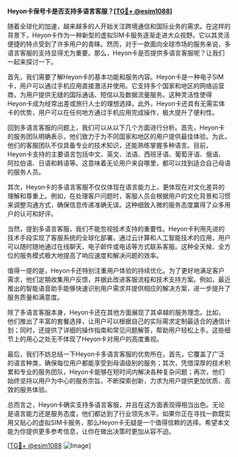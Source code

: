 **Heyon卡保号卡是否支持多语言客服？[[TG💪+ @esim1088](https://t.me/s/esim1088)]**

随着全球化的加速，越来越多的人开始关注跨境通信和国际业务的需求。在这样的背景下，Heyon卡作为一种新型的虚拟SIM卡服务逐渐走进大众视野。它以其灵活便捷的特点受到了许多用户的青睐。然而，对于一款面向全球市场的服务来说，多语言客服的支持显得尤为重要。那么，Heyon卡是否提供多语言客服呢？让我们一起来探讨一下。

首先，我们需要了解Heyon卡的基本功能和服务内容。Heyon卡是一种电子SIM卡，用户可以通过手机应用直接激活并使用。它支持多个国家和地区的网络运营商，为用户提供无缝的国际通话、短信以及数据流量服务。这种灵活性使得Heyon卡成为经常出差或旅行人士的理想选择。此外，Heyon卡还具有无需实体卡的优势，用户可以在任何地方通过手机应用完成操作，极大提升了便利性。

回到多语言客服的问题上，我们可以从以下几个方面进行分析。首先，Heyon卡的服务团队明确表示，他们致力于为不同国家和地区的用户提供最佳体验。为此，他们的客服团队不仅具备专业的技术知识，还能熟练掌握多种语言。目前，Heyon卡支持的主要语言包括中文、英文、法语、西班牙语、葡萄牙语、俄语、阿拉伯语、日语和韩语等。这意味着无论用户来自哪里，都可以找到适合自己母语的服务人员。

其次，Heyon卡的多语言客服不仅仅体现在语言能力上，更体现在对文化差异的理解和尊重上。例如，在处理客户问题时，客服人员会根据用户的文化背景和习惯来调整沟通方式，确保信息传递准确无误。这种细致入微的服务态度赢得了众多用户的认可和好评。

当然，提到多语言客服，我们不能忽视技术支持的重要性。Heyon卡利用先进的技术手段实现了客服系统的全球化部署。通过云计算和人工智能技术的应用，用户可以随时随地通过在线聊天、电子邮件或电话等方式联系客服。这种全天候、全方位的服务模式极大地提高了响应速度和解决问题的效率。

值得一提的是，Heyon卡还特别注重用户体验的持续优化。为了更好地满足客户需求，他们定期收集用户反馈，并据此改进客服流程和技术支持方案。例如，最近推出的智能语音助手能够快速识别用户需求并提供相应的解决方案，进一步提升了服务质量和满意度。

除了多语言客服本身，Heyon卡还在其他方面展现了其卓越的服务理念。比如，他们推出了丰富的套餐选择，让用户可以根据自己的实际需求定制最适合的通信计划；同时，还提供了详细的操作指南和常见问题解答，帮助用户轻松上手。这些细节上的用心之处无不体现了Heyon卡对用户的高度重视。

最后，我们不妨总结一下Heyon卡多语言客服的优势所在。首先，它覆盖了广泛的语言种类，确保每位用户都能享受到母语级别的服务；其次，凭借深厚的技术积累和专业的服务团队，Heyon卡能够在短时间内解决各种复杂问题；再次，他们始终坚持以用户为中心的服务宗旨，不断探索创新，力求为用户提供更加优质、高效的服务体验。

总而言之，Heyon卡确实支持多语言客服，并且在这方面表现得相当出色。无论是语言能力还是服务态度，他们都达到了行业领先水平。如果你正在寻找一款既实用又贴心的虚拟SIM卡服务，那么Heyon卡无疑是一个值得信赖的选择。希望本文能为你提供更多参考信息，让你在做出决策时更加从容不迫。

[[TG💪+ @esim1088](https://t.me/s/esim1088) ![Image](https://i.postimg.cc/4NQfJmqS/Snipaste-2025-05-13-00-14-12.png)]